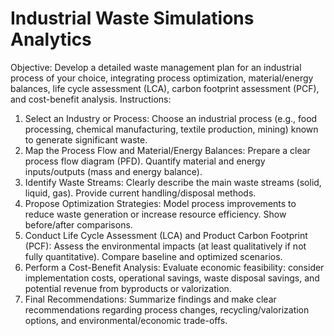 # Industrial Waste Simulations Analytics

Objective:
Develop a detailed waste management plan for an industrial process of your choice, integrating process optimization, material/energy balances, life cycle assessment (LCA), carbon footprint assessment (PCF), and cost-benefit analysis.
Instructions:
1. Select an Industry or Process:
 Choose an industrial process (e.g., food processing, chemical manufacturing, textile production, mining) known to generate significant waste.
2. Map the Process Flow and Material/Energy Balances:
Prepare a clear process flow diagram (PFD).
Quantify material and energy inputs/outputs (mass and energy balance).
3. Identify Waste Streams:
Clearly describe the main waste streams (solid, liquid, gas).
Provide current handling/disposal methods.
4. Propose Optimization Strategies:
Model process improvements to reduce waste generation or increase resource efficiency.
Show before/after comparisons.
5. Conduct Life Cycle Assessment (LCA) and Product Carbon Footprint (PCF):
Assess the environmental impacts (at least qualitatively if not fully quantitative).
Compare baseline and optimized scenarios.
6. Perform a Cost-Benefit Analysis:
Evaluate economic feasibility: consider implementation costs, operational savings, waste disposal savings, and potential revenue from byproducts or valorization.
7. Final Recommendations:
Summarize findings and make clear recommendations regarding process changes, recycling/valorization options, and environmental/economic trade-offs.
